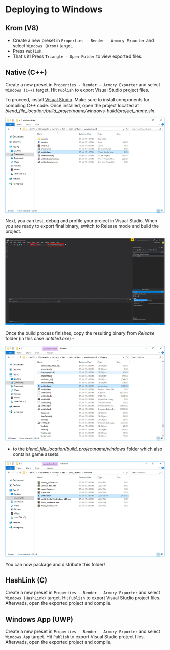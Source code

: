 # Deploying to Windows

## Krom (V8)

- Create a new preset in `Properties - Render - Armory Exporter` and select `Windows (Krom)` target.
- Press `Publish`.
- That's it! Press `Triangle - Open Folder` to view exported files.

## Native (C++)

Create a new preset in `Properties - Render - Armory Exporter` and select `Windows (C++)` target. Hit `Publish` to export Visual Studio project files.

To proceed, install [Visual Studio](https://www.visualstudio.com/vs/community/). Make sure to install components for compiling C++ code. Once installed, open the project located at *blend_file_location/build_projectname/windows-build/project_name.sln*.

![](/platforms/img/windows/1.jpg)

Next, you can test, debug and profile your project in Visual Studio. When you are ready to export final binary, switch to Release mode and build the project.

![](/platforms/img/windows/2.jpg)

Once the build process finishes, copy the resulting binary from *Release* folder (in this case *untitled.exe*) -

![](/platforms/img/windows/3.jpg)

- to the *blend_file_location/build_projectname/windows* folder which also contains game assets.

![](/platforms/img/windows/4.jpg)

You can now package and distribute this folder!

## HashLink (C)

Create a new preset in `Properties - Render - Armory Exporter` and select `Windows (HashLink)` target. Hit `Publish` to export Visual Studio project files. Afterwads, open the exported project and compile.

## Windows App (UWP)

Create a new preset in `Properties - Render - Armory Exporter` and select `Windows App` target. Hit `Publish` to export Visual Studio project files. Afterwads, open the exported project and compile.
